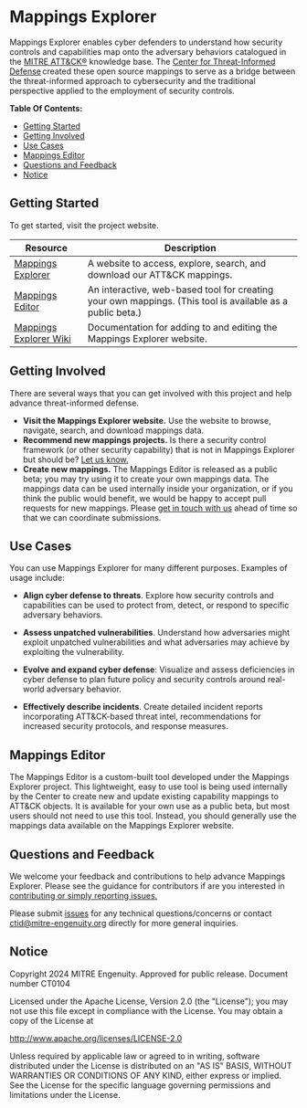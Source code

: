 # Mappings Explorer

Mappings Explorer enables cyber defenders to understand how security controls
and capabilities map onto the adversary behaviors catalogued in the [MITRE ATT&CK®](https://attack.mitre.org/)
knowledge base. The [Center for Threat-Informed Defense](https://mitre-engenuity.org/cybersecurity/center-for-threat-informed-defense/) created these open source
mappings to serve as a bridge between the threat-informed approach to cybersecurity
and the traditional perspective applied to the employment of security controls.

**Table Of Contents:**

- [Getting Started](#getting-started)
- [Getting Involved](#getting-involved)
- [Use Cases](#use-cases)
- [Mappings Editor](#mappings-editor)
- [Questions and Feedback](#questions-and-feedback)
- [Notice](#notice)

## Getting Started

To get started, visit the project website.

| Resource                                                                                     | Description                                                                                               |
| -------------------------------------------------------------------------------------------- | --------------------------------------------------------------------------------------------------------- |
| [Mappings Explorer](https://center-for-threat-informed-defense.github.io/mappings-explorer/) | A website to access, explore, search, and download our ATT&CK mappings.                                   |
| [Mappings Editor](https://center-for-threat-informed-defense.github.io/mappings-editor)      | An interactive, web-based tool for creating your own mappings. (This tool is available as a public beta.) |
| [Mappings Explorer Wiki](https://github.com/center-for-threat-informed-defense/mappings-explorer/wiki) | Documentation for adding to and editing the Mappings Explorer website. |

## Getting Involved

There are several ways that you can get involved with this project and help
advance threat-informed defense.

- **Visit the Mappings Explorer website.** Use the website to browse, navigate, search,
  and download mappings data.
- **Recommend new mappings projects.** Is there a security control framework (or other
  security capability) that is not in Mappings Explorer but should be? [Let us
  know.](mailto:ctid@mitre-engenuity.org?subject=Mappings%20Explorer%20framework%20request)
- **Create new mappings.** The Mappings Editor is released as a public beta; you may try
  using it to create your own mappings data. The mappings data can be used internally
  inside your organization, or if you think the public would benefit, we would be happy
  to accept pull requests for new mappings. Please [get in touch with
  us]((mailto:ctid@mitre-engenuity.org?subject=Mappings%20Explorer%20framework%20submission))
  ahead of time so that we can coordinate submissions.

## Use Cases

You can use Mappings Explorer for many different purposes. Examples of usage include:

- **Align cyber defense to threats**. Explore how security controls and capabilities can be used to protect from, detect, or
    respond to specific adversary behaviors.​

- **Assess unpatched vulnerabilities​**. Understand how adversaries might exploit unpatched vulnerabilities and what adversaries
  may achieve by exploiting the vulnerability.​

- **Evolve and expand cyber defense​**: Visualize and assess deficiencies in cyber defense to plan future policy and security
  controls around real-world adversary behavior.​

- **Effectively describe incidents​**. Create detailed incident reports incorporating ATT&CK-based threat intel, recommendations
  for increased security protocols, and response measures.​

## Mappings Editor

The Mappings Editor is a custom-built tool developed under the Mappings Explorer
project. This lightweight, easy to use tool is being used internally by the Center to
create new and update existing capability mappings to ATT&CK objects. It is available
for your own use as a public beta, but most users should not need to use this tool.
Instead, you should generally use the mappings data available on the Mappings Explorer
website.

## Questions and Feedback

We welcome your feedback and contributions to help advance Mappings Explorer.
Please see the guidance for contributors if are you interested in
[contributing or simply reporting issues.](/CONTRIBUTING.md)

Please submit [issues](https://github.com/center-for-threat-informed-defense/mappings-explorer/issues) for
any technical questions/concerns or contact
[ctid@mitre-engenuity.org](mailto:ctid@mitre-engenuity.org?subject=Question%20about%20Mappings%20Explorer)
directly for more general inquiries.

## Notice

Copyright 2024 MITRE Engenuity. Approved for public release. Document number CT0104

Licensed under the Apache License, Version 2.0 (the "License"); you may not use this
file except in compliance with the License. You may obtain a copy of the License at

http://www.apache.org/licenses/LICENSE-2.0

Unless required by applicable law or agreed to in writing, software distributed under
the License is distributed on an "AS IS" BASIS, WITHOUT WARRANTIES OR CONDITIONS OF ANY
KIND, either express or implied. See the License for the specific language governing
permissions and limitations under the License.
